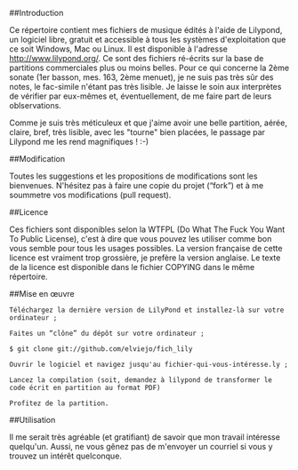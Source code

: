 ##Introduction

Ce répertoire contient mes fichiers de musique édités à l'aide de Lilypond, un logiciel libre, gratuit et accessible à tous les systèmes d'exploitation que ce soit Windows, Mac ou Linux. Il est disponible à l'adresse http://www.lilypond.org/.
Ce sont des fichiers ré-écrits sur la base de partitions commerciales plus ou moins belles. Pour ce qui concerne la 2ème sonate (1er basson, mes. 163, 2ème menuet), je ne suis pas très sûr des notes, le fac-simile n'étant pas très lisible. Je laisse le soin aux interprètes de vérifier par eux-mêmes et, éventuellement, de me faire part de leurs oblservations.  

Comme je suis très méticuleux et que j'aime avoir une belle partition, aérée, claire, bref, très lisible, avec les "tourne" bien placées, le passage par Lilypond me les rend magnifiques ! :-)

##Modification

Toutes les suggestions et les propositions de modifications sont les bienvenues. N'hésitez pas à faire une copie du projet (“fork”) et à me soummetre vos modifications (pull request).

##Licence

Ces fichiers sont disponibles selon la WTFPL (Do What The Fuck You Want To Public License), c'est à dire que vous pouvez les utiliser comme bon vous semble pour tous les usages possibles. La version française de cette licence est vraiment trop grossière, je prefère la version anglaise. Le texte de la licence est disponible dans le fichier COPYING dans le même répertoire.


##Mise en œuvre

    Téléchargez la dernière version de LilyPond et installez-là sur votre ordinateur ;

    Faites un “clône” du dépôt sur votre ordinateur ;

    $ git clone git://github.com/elviejo/fich_lily

    Ouvrir le logiciel et navigez jusqu'au fichier-qui-vous-intéresse.ly ;

    Lancez la compilation (soit, demandez à lilypond de transformer le code écrit en partition au format PDF) 

    Profitez de la partition.

##Utilisation

Il me serait très agréable (et gratifiant) de savoir que mon travail intéresse quelqu'un. Aussi, ne vous gênez pas de m'envoyer un courriel si vous y trouvez un intérêt quelconque. 
